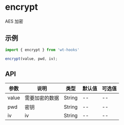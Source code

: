 # encrypt

AES 加密

## 示例


```js
import { encrypt } from 'wt-hooks'

encrypt(value, pwd, iv);

```


## API
|参数|说明|类型|默认值|可选值|
|-|-|-|-|-|
|value|需要加密的数据	|String|--|--|
|pwd|密钥	|String|--|--|
|iv|iv	|String|--|--|